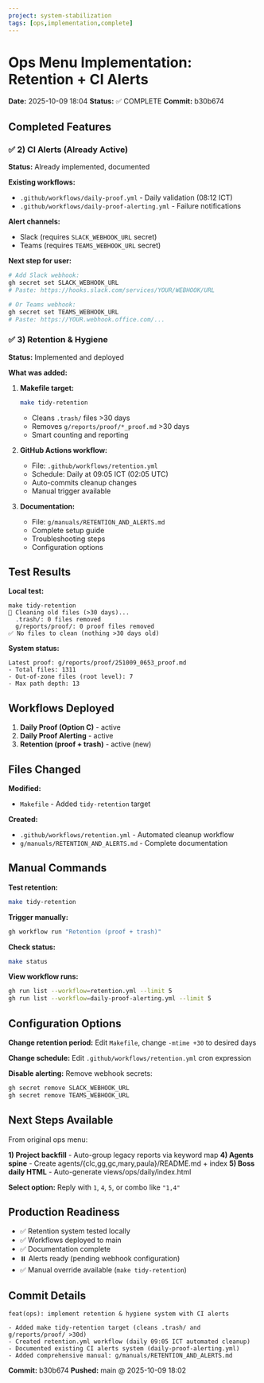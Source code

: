 ```yaml
---
project: system-stabilization
tags: [ops,implementation,complete]
---
```


# Ops Menu Implementation: Retention + CI Alerts

**Date:** 2025-10-09 18:04
**Status:** ✅ COMPLETE
**Commit:** b30b674

## Completed Features

### ✅ 2) CI Alerts (Already Active)

**Status:** Already implemented, documented

**Existing workflows:**
- `.github/workflows/daily-proof.yml` - Daily validation (08:12 ICT)
- `.github/workflows/daily-proof-alerting.yml` - Failure notifications

**Alert channels:**
- Slack (requires `SLACK_WEBHOOK_URL` secret)
- Teams (requires `TEAMS_WEBHOOK_URL` secret)

**Next step for user:**
```bash
# Add Slack webhook:
gh secret set SLACK_WEBHOOK_URL
# Paste: https://hooks.slack.com/services/YOUR/WEBHOOK/URL

# Or Teams webhook:
gh secret set TEAMS_WEBHOOK_URL
# Paste: https://YOUR.webhook.office.com/...
```

### ✅ 3) Retention & Hygiene

**Status:** Implemented and deployed

**What was added:**

1. **Makefile target:**
   ```bash
   make tidy-retention
   ```
   - Cleans `.trash/` files >30 days
   - Removes `g/reports/proof/*_proof.md` >30 days
   - Smart counting and reporting

2. **GitHub Actions workflow:**
   - File: `.github/workflows/retention.yml`
   - Schedule: Daily at 09:05 ICT (02:05 UTC)
   - Auto-commits cleanup changes
   - Manual trigger available

3. **Documentation:**
   - File: `g/manuals/RETENTION_AND_ALERTS.md`
   - Complete setup guide
   - Troubleshooting steps
   - Configuration options

## Test Results

**Local test:**
```
make tidy-retention
🧹 Cleaning old files (>30 days)...
  .trash/: 0 files removed
  g/reports/proof/: 0 proof files removed
✅ No files to clean (nothing >30 days old)
```

**System status:**
```
Latest proof: g/reports/proof/251009_0653_proof.md
- Total files: 1311
- Out-of-zone files (root level): 7
- Max path depth: 13
```

## Workflows Deployed

1. **Daily Proof (Option C)** - active
2. **Daily Proof Alerting** - active
3. **Retention (proof + trash)** - active (new)

## Files Changed

**Modified:**
- `Makefile` - Added `tidy-retention` target

**Created:**
- `.github/workflows/retention.yml` - Automated cleanup workflow
- `g/manuals/RETENTION_AND_ALERTS.md` - Complete documentation

## Manual Commands

**Test retention:**
```bash
make tidy-retention
```

**Trigger manually:**
```bash
gh workflow run "Retention (proof + trash)"
```

**Check status:**
```bash
make status
```

**View workflow runs:**
```bash
gh run list --workflow=retention.yml --limit 5
gh run list --workflow=daily-proof-alerting.yml --limit 5
```

## Configuration Options

**Change retention period:**
Edit `Makefile`, change `-mtime +30` to desired days

**Change schedule:**
Edit `.github/workflows/retention.yml` cron expression

**Disable alerting:**
Remove webhook secrets:
```bash
gh secret remove SLACK_WEBHOOK_URL
gh secret remove TEAMS_WEBHOOK_URL
```

## Next Steps Available

From original ops menu:

**1) Project backfill** - Auto-group legacy reports via keyword map
**4) Agents spine** - Create agents/{clc,gg,gc,mary,paula}/README.md + index
**5) Boss daily HTML** - Auto-generate views/ops/daily/index.html

**Select option:** Reply with `1`, `4`, `5`, or combo like `"1,4"`

## Production Readiness

- ✅ Retention system tested locally
- ✅ Workflows deployed to main
- ✅ Documentation complete
- ⏸️ Alerts ready (pending webhook configuration)
- ✅ Manual override available (`make tidy-retention`)

## Commit Details

```
feat(ops): implement retention & hygiene system with CI alerts

- Added make tidy-retention target (cleans .trash/ and g/reports/proof/ >30d)
- Created retention.yml workflow (daily 09:05 ICT automated cleanup)
- Documented existing CI alerts system (daily-proof-alerting.yml)
- Added comprehensive manual: g/manuals/RETENTION_AND_ALERTS.md
```

**Commit:** b30b674
**Pushed:** main @ 2025-10-09 18:02
